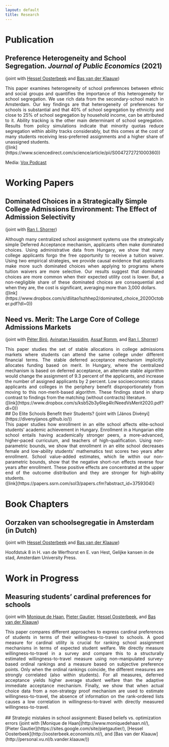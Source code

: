 ```yaml
---
layout: default
title: Research
---
```

# Publication

## Preference Heterogeneity and School Segregation. _Journal of Public Economics_ (2021)
(joint with [Hessel Oosterbeek](http://oosterbeek.economists.nl/) and [Bas van der Klaauw](http://personal.vu.nl/b.vander.klaauw/))

<div style="text-align: justify"> This paper examines heterogeneity of school preferences between ethnic and social groups and quantifies the importance of this heterogeneity for school segregation. We use rich data from the secondary-school match in Amsterdam. Our key findings are that heterogeneity of preferences for schools is substantial and that 40% of school segregation by ethnicity and close to 25% of school segregation by household income, can be attributed to it. Ability tracking is the other main determinant of school segregation. Results from policy simulations indicate that minority quotas reduce segregation within ability tracks considerably, but this comes at the cost of many students receiving less-preferred assignments and a higher share of unassigned students.

 </div> ([link](https://www.sciencedirect.com/science/article/pii/S0047272721000360)) 

Media: [Vox Podcast](https://voxeu.org/vox-talks/why-are-schools-segregated)

# Working Papers

## Dominated Choices in a Strategically Simple College Admissions Environment: The Effect of Admission Selectivity
(joint with [Ran I. Shorrer](http://rshorrer.weebly.com/))

<div style="text-align: justify"> Although many centralized school assignment systems use the strategically simple Deferred Acceptance mechanism, applicants often make dominated choices. Using administrative data from Hungary, we show that many college applicants forgo the free opportunity to receive a tuition waiver. Using two empirical strategies, we provide causal evidence that applicants make more such dominated choices when applying to programs where tuition waivers are more selective. Our results suggest that dominated choices are more common when their expected utility cost is lower. But, a non-negligible share of these dominated choices are consequential and when they are, the cost is significant, averaging more than 3,000 dollars. </div> ([link](https://www.dropbox.com/s/dliitao1szhhep2/dominated_choice_2020October.pdf?dl=0)) 

## Need vs. Merit: The Large Core of College Admissions Markets
(joint with [Péter Biró](http://www.econ.core.hu/english/inst/biro.html), [Avinatan Hassidim](http://u.cs.biu.ac.il/~avinatan/), [Assaf Romm](http://assafromm.weebly.com/), and [Ran I. Shorrer](http://rshorrer.weebly.com/))

<div style="text-align: justify"> This paper studies the set of stable allocations in college admissions markets where students can attend the same college under different financial terms. The stable deferred acceptance mechanism implicitly allocates funding based on merit. In Hungary, where the centralized mechanism is based on deferred acceptance, an alternate stable algorithm would change the assignment of 9.3 percent of the applicants, and increase the number of assigned applicants by 2 percent. Low socioeconomic status applicants and colleges in the periphery benefit disproportionately from moving to this non-merit-based algorithm. These findings stand in sharp contrast to findings from the matching (without contracts) literature. </div> ([link](https://www.dropbox.com/s/ksb52b3y6leg4lr/NeedVsMerit2020.pdf?dl=0))
<br>
## Do Elite Schools Benefit their Students?
(joint with [János Divényi](https://divenyijanos.github.io/))

<div style="text-align: justify">  This paper studies how enrollment in an elite school affects elite-school students' academic achievement in Hungary. Enrollment in a Hungarian elite school entails having academically stronger peers, a more-advanced, higher-paced curriculum, and teachers of high-qualification. Using non-parametric bounds, we show that enrollment in an elite school decreases female and low-ability students' mathematics test scores two years after enrollment. School value-added estimates, which lie within our non-parametric bounds, show that the negative short-run effects reverse four years after enrollment. These positive effects are concentrated at the upper end of the outcome distribution and they are stronger for high-ability students. </div> ([link](https://papers.ssrn.com/sol3/papers.cfm?abstract_id=3759304))

# Book Chapters
## Oorzaken van schoolsegregatie in Amsterdam (in Dutch)
(joint with [Hessel Oosterbeek](http://oosterbeek.economists.nl/) and [Bas van der Klaauw](http://personal.vu.nl/b.vander.klaauw/)) 

Hoofdstuk 8 in H. van de Werfhorst en E. van Hest, Gelijke kansen in de stad, Amsterdam University Press.

# Work in Progress
## Measuring students’ cardinal preferences for schools
(joint with [Monique de Haan](http://www.moniquedehaan.nl/), [Pieter Gautier](https://sites.google.com/site/pietgautier/), [Hessel Oosterbeek](http://oosterbeek.economists.nl/), and [Bas van der Klaauw](http://personal.vu.nl/b.vander.klaauw/))
<br>
<div style="text-align: justify"> This paper compares different approaches to express cardinal preferences of students in terms of their willingness-to-travel to schools. A good measure for cardinal utility is crucial for ranking school assignment mechanisms in terms of expected student welfare. We directly measure willingness-to-travel in a survey and compare this to a structurally estimated willingness-to-travel measure using non-manipulated survey-based ordinal rankings and a measure based on subjective preference points. Only when the ordinal rankings coincide, the different measures are strongly correlated (also within students). For all measures, deferred acceptance yields higher average student welfare than the adaptive immediate acceptance mechanism. Finally, we show that when actual choice data from a non-strategy proof mechanism are used to estimate willingness-to-travel, the absence of information on the rank-ordered lists causes a low correlation in willingness-to-travel with directly measured willingness-to-travel. </div>
<br>
## Strategic mistakes in school assignment: Biased beliefs vs. optimization errors
(joint with [Monique de Haan](http://www.moniquedehaan.nl/), [Pieter Gautier](https://sites.google.com/site/pietgautier/), [Hessel Oosterbeek](http://oosterbeek.economists.nl/), and [Bas van der Klaauw](http://personal.vu.nl/b.vander.klaauw/))



